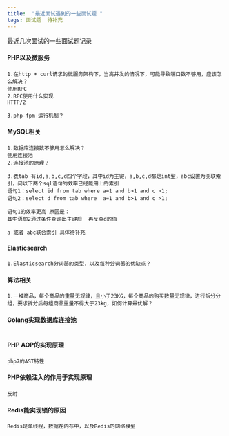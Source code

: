 ```yaml
---
title:  "最近面试遇到的一些面试题 "
tags: 面试题  待补充
---
```


最近几次面试的一些面试题记录
<!--more-->
#### PHP以及微服务
```
1.在http + curl请求的微服务架构下，当高并发的情况下，可能导致端口数不够用，应该怎么解决？
使用RPC
2.RPC使用什么实现
HTTP/2

3.php-fpm 运行机制？

```

#### MySQL相关
```
1.数据库连接数不够用怎么解决？
使用连接池
2.连接池的原理？

3.表tab 有id,a,b,c,d四个字段，其中id为主键，a,b,c,d都是int型，abc设置为关联索引，问以下两个sql语句的效率已经能用上的索引
语句1：select id from tab where a=1 and b>1 and c >1;
语句2：select d from tab where  a=1 and b>1 and c >1;

语句1的效率更高 原因是：
其中语句2通过条件查询出主键后  再反查d的值

a 或者 abc联合索引 具体待补充
```

#### Elasticsearch

```
1.Elasticsearch分词器的类型，以及每种分词器的优缺点？

```
#### 算法相关
```
1.一堆商品，每个商品的重量无规律，且小于23KG，每个商品的购买数量无规律，进行拆分分组，要求拆分后每组商品重量不得大于23kg，如何计算最优解？

```
#### Golang实现数据库连接池
``` go

```
#### PHP AOP的实现原理
```
php7的AST特性
```
#### PHP依赖注入的作用于实现原理
```
反射
```
#### Redis能实现锁的原因
```
Redis是单线程，数据在内存中，以及Redis的网络模型
```
